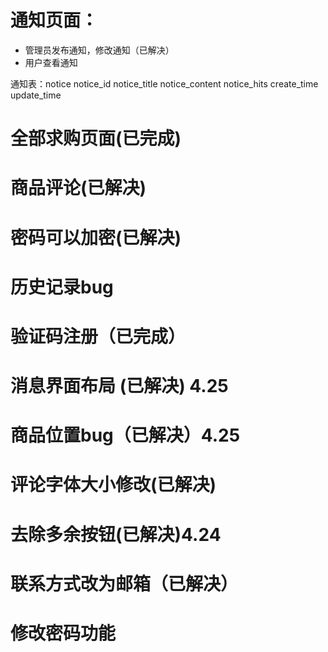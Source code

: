 # 通知页面：
- 管理员发布通知，修改通知（已解决）
- 用户查看通知

通知表：notice
notice_id
notice_title
notice_content
notice_hits
create_time
update_time


# 全部求购页面(已完成)

# 商品评论(已解决)

# 密码可以加密(已解决)

# 历史记录bug

# 验证码注册（已完成）



# 消息界面布局 (已解决) 4.25

# 商品位置bug（已解决）4.25

# 评论字体大小修改(已解决)

# 去除多余按钮(已解决)4.24

# 联系方式改为邮箱（已解决）

# 修改密码功能

